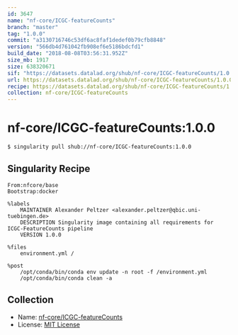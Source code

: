 ```yaml
---
id: 3647
name: "nf-core/ICGC-featureCounts"
branch: "master"
tag: "1.0.0"
commit: "a3130716746c53df6ac8faf1dedef0b79cfb8848"
version: "566db4d761042fb908ef6e5186bdcfd1"
build_date: "2018-08-08T03:56:31.952Z"
size_mb: 1917
size: 638320671
sif: "https://datasets.datalad.org/shub/nf-core/ICGC-featureCounts/1.0.0/2018-08-08-a3130716-566db4d7/566db4d761042fb908ef6e5186bdcfd1.simg"
url: https://datasets.datalad.org/shub/nf-core/ICGC-featureCounts/1.0.0/2018-08-08-a3130716-566db4d7/
recipe: https://datasets.datalad.org/shub/nf-core/ICGC-featureCounts/1.0.0/2018-08-08-a3130716-566db4d7/Singularity
collection: nf-core/ICGC-featureCounts
---
```


# nf-core/ICGC-featureCounts:1.0.0

```bash
$ singularity pull shub://nf-core/ICGC-featureCounts:1.0.0
```

## Singularity Recipe

```singularity
From:nfcore/base
Bootstrap:docker

%labels
    MAINTAINER Alexander Peltzer <alexander.peltzer@qbic.uni-tuebingen.de>
    DESCRIPTION Singularity image containing all requirements for ICGC-FeatureCounts pipeline
    VERSION 1.0.0

%files
    environment.yml /

%post
    /opt/conda/bin/conda env update -n root -f /environment.yml
    /opt/conda/bin/conda clean -a
```

## Collection

 - Name: [nf-core/ICGC-featureCounts](https://github.com/nf-core/ICGC-featureCounts)
 - License: [MIT License](https://api.github.com/licenses/mit)

